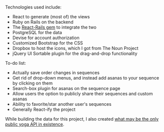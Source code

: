 
Technologies used include:
* React to generate (most of) the views
* Ruby on Rails on the backend
* The <a href="https://github.com/reactjs/react-rails">React-Rails gem</a> to integrate the two
* PostgreSQL for the data
* Devise for account authorization
* Customized Bootstrap for the CSS
* Dropbox to host the icons, which I got from The Noun Project
* jQuery UI Sortable plugin for the drag-and-drop functionality

To-do list:
* Actually save order changes in sequences
* Get rid of drop-down menus, and instead add asanas to your sequence by clicking on them
* Search-box plugin for asanas on the sequence page
* Allow users the option to publicly share their sequences and custom asanas
* Ability to favorite/star another user's sequences
* Generally React-ify the project

While building the data for this project, I also created <a href="http://github.com/rebeccaestes/yoga_api">what may be the only public yoga API in existence</a>.
